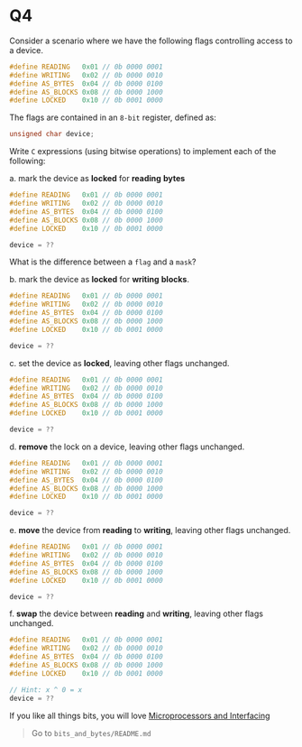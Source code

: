 Q4
====================================

Consider a scenario where we have the following flags
controlling access to a device.

```c
#define READING   0x01 // 0b 0000 0001
#define WRITING   0x02 // 0b 0000 0010
#define AS_BYTES  0x04 // 0b 0000 0100
#define AS_BLOCKS 0x08 // 0b 0000 1000
#define LOCKED    0x10 // 0b 0001 0000
```

The flags are contained in an `8-bit` register, defined as:

```c
unsigned char device;
```

Write `C` expressions (using bitwise operations)
to implement each of the following:

a. mark the device as **locked** for **reading** **bytes**
```c
#define READING   0x01 // 0b 0000 0001
#define WRITING   0x02 // 0b 0000 0010
#define AS_BYTES  0x04 // 0b 0000 0100
#define AS_BLOCKS 0x08 // 0b 0000 1000
#define LOCKED    0x10 // 0b 0001 0000
```
```c
device = ??
```

What is the difference between a `flag` and a `mask`?

b. mark the device as **locked** for **writing** **blocks**.
```c
#define READING   0x01 // 0b 0000 0001
#define WRITING   0x02 // 0b 0000 0010
#define AS_BYTES  0x04 // 0b 0000 0100
#define AS_BLOCKS 0x08 // 0b 0000 1000
#define LOCKED    0x10 // 0b 0001 0000
```
```c
device = ??
```

c. set the device as **locked**,
	 leaving other flags unchanged.
```c
#define READING   0x01 // 0b 0000 0001
#define WRITING   0x02 // 0b 0000 0010
#define AS_BYTES  0x04 // 0b 0000 0100
#define AS_BLOCKS 0x08 // 0b 0000 1000
#define LOCKED    0x10 // 0b 0001 0000
```
```c
device = ??
```

d. **remove** the lock on a device,
	 leaving other flags unchanged.
```c
#define READING   0x01 // 0b 0000 0001
#define WRITING   0x02 // 0b 0000 0010
#define AS_BYTES  0x04 // 0b 0000 0100
#define AS_BLOCKS 0x08 // 0b 0000 1000
#define LOCKED    0x10 // 0b 0001 0000
```
```c
device = ??
```

e. **move** the device from **reading** to **writing**,
	 leaving other flags unchanged.
```c
#define READING   0x01 // 0b 0000 0001
#define WRITING   0x02 // 0b 0000 0010
#define AS_BYTES  0x04 // 0b 0000 0100
#define AS_BLOCKS 0x08 // 0b 0000 1000
#define LOCKED    0x10 // 0b 0001 0000
```
```c
device = ??
```

f. **swap** the device between **reading** and **writing**,
	 leaving other flags unchanged.

```c
#define READING   0x01 // 0b 0000 0001
#define WRITING   0x02 // 0b 0000 0010
#define AS_BYTES  0x04 // 0b 0000 0100
#define AS_BLOCKS 0x08 // 0b 0000 1000
#define LOCKED    0x10 // 0b 0001 0000
```
```c
// Hint: x ^ 0 = x
device = ??
```

If you like all things bits, you will love [Microprocessors and Interfacing](https://www.handbook.unsw.edu.au/undergraduate/courses/2022/COMP2121?year=2022)

> Go to `bits_and_bytes/README.md`
